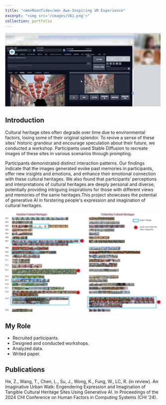 ```yaml
---
title: "<em>MoonTide</em> Awe-Inspiring VR Experience"
excerpt: "<img src='/images/VA1.png'>"
collection: portfolio
---
```

<img src='/images/UW1.png' width="500px">

## Introduction
Cultural heritage sites often degrade over time due to environmental factors, losing some of their original splendor. To revive a sense of these sites' historic grandeur and encourage speculation about their future, we conducted a workshop. Participants used Stable Diffusion to recreate images of these sites in various scenarios through prompting. 

Participants demonstrated distinct interaction patterns. Our findings indicate that the images generated evoke past memories in participants, offer new insights and emotions, and enhance their emotional connection with these cultural heritages. We also found that participants’ perceptions and interpretations of cultural heritages are deeply personal and diverse, potentially providing intriguing inspirations for those with different views and memories of the same heritages.This project showcases the potential of generative AI in forstering people's expression and imagination of cultural heritages.

<img src='/images/UW2.png' width="500px">

## My Role
- Recruited participants.
- Designed and conducted workshops.
- Analyzed data.
- Writed paper.

## Publications
He, Z., Wang, T., Chen, L., Su, J., Wong, K., Fung, W., LC, R. (in review). An Imaginative Urban Walk: Engendering Expression and Imagination of Tangible Cultural Heritage Sites Using Generative AI. In Proceedings of the 2024 CHI Conference on Human Factors in Computing Systems (CHI ’24).
